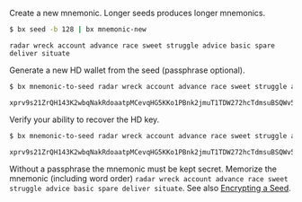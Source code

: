 Create a new mnemonic. Longer seeds produces longer mnemonics.
```sh
$ bx seed -b 128 | bx mnemonic-new
```
```
radar wreck account advance race sweet struggle advice basic spare deliver situate
```

Generate a new HD wallet from the seed (passphrase optional).
```sh
$ bx mnemonic-to-seed radar wreck account advance race sweet struggle advice basic spare deliver situate | bx hd-new
```
```
xprv9s21ZrQH143K2wbqNakRdoaatpMCevqHG5KKo1PBnk2jmuT1TDW272hcTdmsuBSQWv5PFnqh5CE6LrJac9gbZYcGpSG7sH3VynrWt3s9FDE
```

Verify your ability to recover the HD key.

```sh
$ bx mnemonic-to-seed radar wreck account advance race sweet struggle advice basic spare deliver situate | bx hd-new
```
```
xprv9s21ZrQH143K2wbqNakRdoaatpMCevqHG5KKo1PBnk2jmuT1TDW272hcTdmsuBSQWv5PFnqh5CE6LrJac9gbZYcGpSG7sH3VynrWt3s9FDE
```

Without a passphrase the mnemonic must be kept secret. Memorize the mnemonic (including word order) `radar wreck account advance race sweet struggle advice basic spare deliver situate`. See also [Encrypting a Seed](How-to-Encrypt-a-Wallet-Seed).